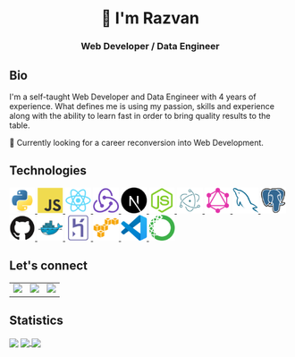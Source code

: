<h1 align="center">
  👋 I'm Razvan
</h1>
<h3 align="center">
  Web Developer / Data Engineer
</h3>

## Bio

I'm a self-taught Web Developer and Data Engineer with 4 years of experience. What defines me is using my passion,
skills and experience along with the ability to learn fast in order to bring quality results to
the table.

👀 Currently looking for a career reconversion into Web Development.

<!-- - 👋 Hi, I’m @RazvanCretu
- 👀 I’m interested in Web Development, Data Engineering and remote jobs only.
- 🌱 I’m currently learning Strapi and React/Next.js
- 💞️ I’m looking to collaborate on awesome Open Source projects.
- 📫 You can find me at razvan.cretu97@gmail.com -->

## Technologies

<!-- **Programming Langauges:** -->

<a href="https://www.python.org/">
  <img height="46" src="https://github.com/devicons/devicon/blob/master/icons/python/python-original.svg" title="Python" />
</a>
<a href="https://developer.mozilla.org/en-US/docs/Web/JavaScript">
  <img height="46" src="https://github.com/devicons/devicon/blob/master/icons/javascript/javascript-original.svg" title="Javascript" />
</a>
<a href="https://react.dev/">
  <img height="46" src="https://github.com/devicons/devicon/blob/master/icons/react/react-original.svg" title="React" />
</a>
<a href="https://redux.js.org/">
  <img height="46" src="https://github.com/devicons/devicon/blob/master/icons/redux/redux-original.svg" title="Redux" />
</a>
<a href="https://nextjs.org/">
  <img height="46" src="https://github.com/devicons/devicon/blob/master/icons/nextjs/nextjs-original.svg" title="NextJs" />
</a>
<a href="https://nodejs.org/en">
  <img height="46" src="https://github.com/devicons/devicon/blob/master/icons/nodejs/nodejs-original.svg" title="NodeJs" />
</a>
<a href="https://www.electronjs.org/">
  <img height="46" src="https://github.com/devicons/devicon/blob/master/icons/electron/electron-original.svg" title="Electron" />
</a>
<a href="https://graphql.org/">
  <img height="46" src="https://github.com/devicons/devicon/blob/master/icons/graphql/graphql-plain.svg" title="GraphQL" />
</a>
<a href="https://www.mysql.com/">
  <img height="46" src="https://github.com/devicons/devicon/blob/master/icons/mysql/mysql-original.svg" title="MySQL" />
</a>
<a href="https://www.postgresql.org/">
  <img height="46" src="https://github.com/devicons/devicon/blob/master/icons/postgresql/postgresql-original.svg" title="PostgreSQL" />
</a>
<a href="https://github.com/RazvanCretu">
  <img height="46" src="https://github.com/devicons/devicon/blob/master/icons/github/github-original.svg" title="GitHub" />
</a>
<a href="https://www.docker.com/">
  <img height="46" src="https://github.com/devicons/devicon/blob/master/icons/docker/docker-original.svg" title="Docker" />
</a>
<a href="https://heroku.com/)">
  <img height="46" src="https://github.com/devicons/devicon/blob/master/icons/heroku/heroku-original.svg" title="Heroku" />
</a>
<a href="https://aws.amazon.com/">
  <img height="46" src="https://github.com/devicons/devicon/blob/master/icons/amazonwebservices/amazonwebservices-original.svg" title="AWS" />
</a>
<a href="https://code.visualstudio.com/">
  <img height="46" src="https://github.com/devicons/devicon/blob/master/icons/vscode/vscode-original.svg" title="Visual Studio Code" />
</a>
<a href="https://www.anaconda.com/">
  <img height="46" src="https://github.com/devicons/devicon/blob/master/icons/anaconda/anaconda-original.svg" title="Anaconda" />
</a>

## Let's connect

<table>
  <tbody>
    <tr>
      <td>
        <a href="mailto:razvan.cretu97@gmail.com">
          <img height="50" src="https://www.vectorlogo.zone/logos/gmail/gmail-ar21.svg" />
        </a>
      </td>
      <td>
        <a href="https://www.linkedin.com/in/creturazvan/">
          <img height="50" src="https://www.vectorlogo.zone/logos/linkedin/linkedin-ar21.svg" />
        </a>
      </td>
      <td>
        <a href="https://open.spotify.com/user/3jh0qw4ntru8if9moesji6mec">
          <img height="50" src="https://www.vectorlogo.zone/logos/spotify/spotify-ar21.svg" />
        </a>
      </td>
    </tr>
  </tbody>
</table>

## Statistics


<img align="center" src="https://github-readme-streak-stats.herokuapp.com?user=RazvanCretu&theme=dark&hide_border=true&card_width=770" />


<a href="#">
  <img align="center" src="https://github-readme-stats.vercel.app/api?username=RazvanCretu&show_icons=true&theme=dark&hide_border=true&rank_icon=github" />
</a>
<a href="#">
  <img align="center" src="https://github-readme-stats.vercel.app/api/top-langs/?username=RazvanCretu&size_weight=0.5&count_weight=0.5&langs_count=10&layout=compact&theme=dark&hide_border=true" />
</a>

<!-- [![Top Langs](https://github-readme-stats.vercel.app/api/top-langs/?username=RazvanCretu&langs_count=8)](https://github.com/anuraghazra/github-readme-stats) -->

<!---
RazvanCretu/RazvanCretu is a ✨ special ✨ repository because its `README.md` (this file) appears on your GitHub profile.
You can click the Preview link to take a look at your changes.
--->
